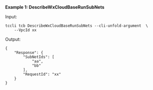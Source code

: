 **Example 1: DescribeWxCloudBaseRunSubNets**



Input: 

```
tccli tcb DescribeWxCloudBaseRunSubNets --cli-unfold-argument  \
    --VpcId xx
```

Output: 
```
{
    "Response": {
        "SubNetIds": [
            "aa",
            "bb"
        ],
        "RequestId": "xx"
    }
}
```

